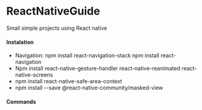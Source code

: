 # ReactNativeGuide
Small simple projects using React native

#### Instalation 
* Navigation: npm install react-navigation-stack npm install react-navigation
* Npm install react-native-gesture-handler react-native-reanimated react-native-screens
* npm install react-native-safe-area-context
* npm install --save @react-native-community/masked-view


#### Commands


